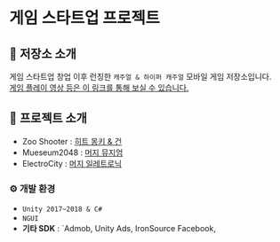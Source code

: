 # 게임 스타트업 프로젝트

## 🛒 저장소 소개
게임 스타트업 창업 이후 런칭한 `캐주얼 & 하이퍼 캐주얼` 모바일 게임 저장소입니다.   
[게임 플레이 영상 등은 이 링크를 통해 보실 수 있습니다.](https://lessgame.notion.site/e014ece28fa947728f86be2f634af154?pvs=4)




## 📱 프로젝트 소개
- Zoo Shooter : [히트 몽키 & 건](https://play.google.com/store/apps/details?id=com.utplus.hitmonkey&hl=ko&gl=US)
- Mueseum2048 : [머지 뮤지엄](https://play.google.com/store/apps/details?id=pier.colombus.android.museum2048&hl=ko&gl=US)
- ElectroCity : [머지 일레트로닉](https://play.google.com/store/apps/details?id=com.utplus.electrocity&hl=ko&gl=US)

### ⚙️ 개발 환경
- `Unity 2017~2018 & C#`
- `NGUI`
- **기타 SDK** : `Admob, Unity Ads, IronSource Facebook, 
